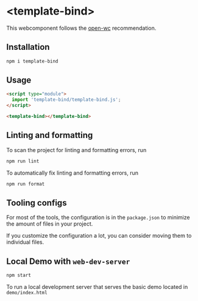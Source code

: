 # \<template-bind>

This webcomponent follows the [open-wc](https://github.com/open-wc/open-wc) recommendation.

## Installation

```bash
npm i template-bind
```

## Usage

```html
<script type="module">
  import 'template-bind/template-bind.js';
</script>

<template-bind></template-bind>
```

## Linting and formatting

To scan the project for linting and formatting errors, run

```bash
npm run lint
```

To automatically fix linting and formatting errors, run

```bash
npm run format
```


## Tooling configs

For most of the tools, the configuration is in the `package.json` to minimize the amount of files in your project.

If you customize the configuration a lot, you can consider moving them to individual files.

## Local Demo with `web-dev-server`

```bash
npm start
```

To run a local development server that serves the basic demo located in `demo/index.html`
